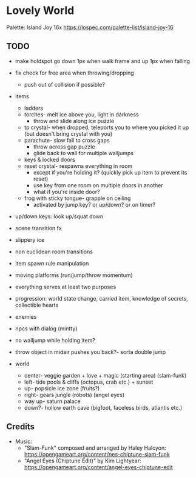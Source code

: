 # Lovely World

Palette: Island Joy 16x https://lospec.com/palette-list/island-joy-16

## TODO

- make holdspot go down 1px when walk frame and up 1px when falling
- fix check for free area when throwing/dropping
	- push out of collision if possible?

- items
	- ladders
	- torches- melt ice above you, light in darkness
		- throw and slide along ice puzzle
	- tp crystal- when dropped, teleports you to where you picked it up (but doesn't bring crystal with you)
	- parachute- slow fall to cross gaps
		- throw across gap puzzle
		- glide back to wall for multiple walljumps
	- keys & locked doors
	- reset crystal- respawns everything in room
		- except if you're holding it? (quickly pick up item to prevent its reset)
		- use key from one room on multiple doors in another
		- what if you're inside door?
	- frog with sticky tongue- grapple on ceiling
		- activated by jump key? or up/down? or on timer?

- up/down keys: look up/squat down
- scene transition fx
- slippery ice
- non euclidean room transitions
- item spawn rule manipulation
- moving platforms (run/jump/throw momentum)
- everything serves at least two purposes
- progression: world state change, carried item, knowledge of secrets, collectible hearts
- enemies
- npcs with dialog (mintty)

- no walljump while holding item?
- throw object in midair pushes you back?- sorta double jump

- world
	- center- veggie garden + love + magic (starting area) (slam-funk)
	- left- tide pools & cliffs (octopus, crab etc.) + sunset
	- up- popsicle ice zone (fruits?)
	- right- gears jungle (robots) (angel eyes)
	- way up- saturn palace
	- down?- hollow earth cave (bigfoot, faceless birds, atlantis etc.)

## Credits

- Music:
	- "Slam-Funk" composed and arranged by Haley Halcyon: https://opengameart.org/content/nes-chiptune-slam-funk
	- "Angel Eyes (Chiptune Edit)" by Kim Lightyear: https://opengameart.org/content/angel-eyes-chiptune-edit
